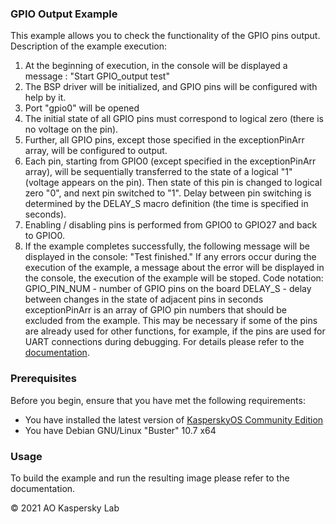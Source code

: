### GPIO Output Example
This example allows you to check the functionality of the GPIO pins output.
Description of the example execution:
1. At the beginning of execution, in the console will be displayed a message : "Start GPIO_output test"
2. The BSP driver will be initialized, and GPIO pins will be configured with help by it.
3. Port "gpio0" will be opened
4. The initial state of all GPIO pins must correspond to logical zero (there is no voltage on the pin).
5. Further, all GPIO pins, except those specified in the exceptionPinArr array, will be configured to output.
6. Each pin, starting from GPIO0 (except specified in the exceptionPinArr array), will be sequentially transferred to the state of a logical "1" (voltage appears on the pin). Then state of this pin is changed to logical zero "0", and next pin switched to "1". Delay between pin switching is determined by the DELAY_S macro definition (the time is specified in seconds).
7. Enabling / disabling pins is performed from GPIO0 to GPIO27 and back to GPIO0.
8. If the example completes successfully, the following message will be displayed in the console: "Test finished."
If any errors occur during the execution of the example, a message about the error will be displayed in the console, the execution of the example will be stoped.
Code notation:
GPIO_PIN_NUM - number of GPIO pins on the board
DELAY_S - delay between changes in the state of adjacent pins in seconds
exceptionPinArr is an array of GPIO pin numbers that should be excluded from the example. This may be necessary if some of the pins are already used for other functions, for example, if the pins are used for UART connections during debugging.
For details please refer to the [documentation](https://click.kaspersky.com/?hl=en-us&customization=kcebeta&link=online_help&pid=kos&version=1.0).

### Prerequisites
Before you begin, ensure that you have met the following requirements:
- You have installed the latest version of [KasperskyOS Community Edition](https://os.kaspersky.com/development/download/)
- You have Debian GNU/Linux "Buster" 10.7 x64

### Usage
To build the example and run the resulting image please refer to the documentation.

© 2021 AO Kaspersky Lab
